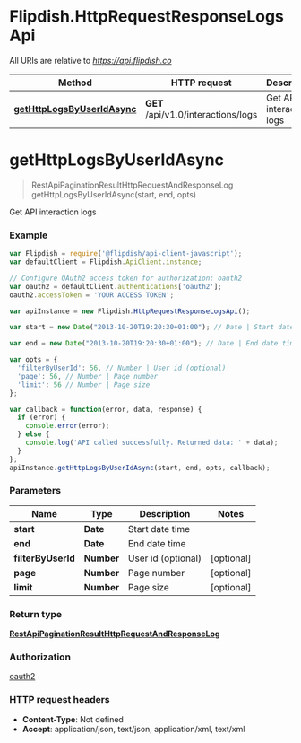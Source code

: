 # Flipdish.HttpRequestResponseLogsApi

All URIs are relative to *https://api.flipdish.co*

Method | HTTP request | Description
------------- | ------------- | -------------
[**getHttpLogsByUserIdAsync**](HttpRequestResponseLogsApi.md#getHttpLogsByUserIdAsync) | **GET** /api/v1.0/interactions/logs | Get API interaction logs


<a name="getHttpLogsByUserIdAsync"></a>
# **getHttpLogsByUserIdAsync**
> RestApiPaginationResultHttpRequestAndResponseLog getHttpLogsByUserIdAsync(start, end, opts)

Get API interaction logs

### Example
```javascript
var Flipdish = require('@flipdish/api-client-javascript');
var defaultClient = Flipdish.ApiClient.instance;

// Configure OAuth2 access token for authorization: oauth2
var oauth2 = defaultClient.authentications['oauth2'];
oauth2.accessToken = 'YOUR ACCESS TOKEN';

var apiInstance = new Flipdish.HttpRequestResponseLogsApi();

var start = new Date("2013-10-20T19:20:30+01:00"); // Date | Start date time

var end = new Date("2013-10-20T19:20:30+01:00"); // Date | End date time

var opts = { 
  'filterByUserId': 56, // Number | User id (optional)
  'page': 56, // Number | Page number
  'limit': 56 // Number | Page size
};

var callback = function(error, data, response) {
  if (error) {
    console.error(error);
  } else {
    console.log('API called successfully. Returned data: ' + data);
  }
};
apiInstance.getHttpLogsByUserIdAsync(start, end, opts, callback);
```

### Parameters

Name | Type | Description  | Notes
------------- | ------------- | ------------- | -------------
 **start** | **Date**| Start date time | 
 **end** | **Date**| End date time | 
 **filterByUserId** | **Number**| User id (optional) | [optional] 
 **page** | **Number**| Page number | [optional] 
 **limit** | **Number**| Page size | [optional] 

### Return type

[**RestApiPaginationResultHttpRequestAndResponseLog**](RestApiPaginationResultHttpRequestAndResponseLog.md)

### Authorization

[oauth2](../README.md#oauth2)

### HTTP request headers

 - **Content-Type**: Not defined
 - **Accept**: application/json, text/json, application/xml, text/xml

